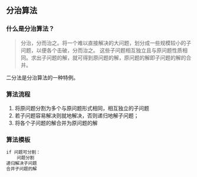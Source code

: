 ## 分治算法

### 什么是分治算法？
> 分治，分而治之。将一个难以直接解决的大问题，划分成一些规模较小的子问题，以便各个击破，分而治之。
> 这些子问题相互独立且与原问题性质相同。求出子问题的解，就可得到原问题的解，原问题的解即子问题的解的合并。

二分法是分治算法的一种特例。

### 算法流程
1. 将原问题分割为多个与原问题形式相同，相互独立的子问题
2. 若子问题容易解决则就地解决，否则递归地解子问题；
3. 将各个子问题的解合并为原问题的解

### 算法模板
```markdown
if 问题可分割：
    问题分割
递归解决子问题
合并子问题的解
```
